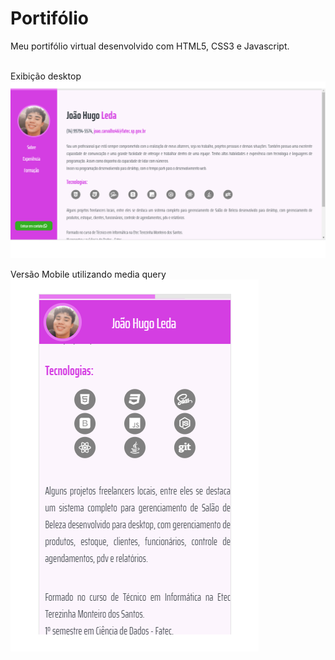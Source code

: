 <h1>Portifólio</h1>
 
<p>
  Meu portifólio virtual desenvolvido com HTML5, CSS3 e Javascript.
</p>

<br />
<span>Exibição desktop</span>
<img src="./Portifolio/pictures/portifolio.png" />

<span>Versão Mobile utilizando media query</span>
<br />
<img src="./Portifolio/pictures/portifolioMobile.png" />